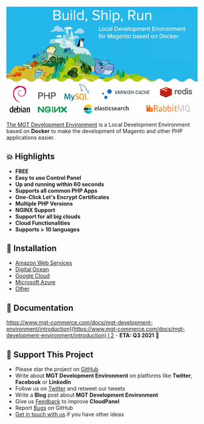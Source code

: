 <p align="center">
  <a href="https://www.mgt-commerce.com/cms/mgt-development-environment" target="_blank">
    <img src="/assets/images/hero.png?v=0.0.1">
  </a>
</p>

[The MGT Development Environment](https://www.mgt-commerce.com/cms/mgt-development-environment) is a Local Development Environment 
based on **Docker** to make the development of Magento and other PHP applications easier.

## :boom: Highlights

* **FREE**
* **Easy to use Control Panel**
* **Up and running within 60 seconds**
* **Supports all common PHP Apps**
* **One-Click Let's Encrypt Certificates**
* **Multiple PHP Versions**
* **NGINX Support**
* **Support for all big clouds**
* **Cloud Functionalities**
* **Supports > 10 languages**

## :floppy_disk: Installation

* [Amazon Web Services](https://www.cloudpanel.io/docs/cloudpanel-ce/installation-aws)
* [Digital Ocean](https://www.cloudpanel.io/docs/cloudpanel-ce/installation-digital-ocean-marketplace)
* [Google Cloud](https://www.cloudpanel.io/docs/cloudpanel-ce/installation-google-cloud)
* [Microsoft Azure](https://www.cloudpanel.io/docs/cloudpanel-ce/installation-microsoft-azure)
* [Other](https://www.cloudpanel.io/docs/cloudpanel-ce/installation-other)

## :green_book: Documentation

[https://www.mgt-commerce.com/docs/mgt-development-environment/introduction](https://www.mgt-commerce.com/docs/mgt-development-environment/introduction)
l 2](https://github.com/cloudpanel-io/cloudpanel-ce/projects) - **ETA: Q3 2021** 🥳

## :sparkling_heart: Support This Project

* Please star the project on [GitHub](https://github.com/mgtcommerce/mgt-dev/)
* Write about **MGT Development Environment** on platforms like **Twitter**, **Facebook** or **LinkedIn**
* Follow us on [Twitter](https://twitter.com/mgtcommerce) and retweet our tweets
* Write a **Blog** post about **MGT Development Environment**
* Give us [Feedback](https://www.mgt-commerce.com/contacts/) to improve **CloudPanel**
* Report [Bugs](https://github.com/mgtcommerce/mgt-dev/issues) on GitHub
* [Get in touch with us](https://www.mgt-commerce.com/contacts/) if you have other ideas